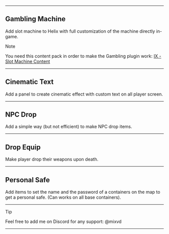 ----

## Gambling Machine

Add slot machine to Helix with full customization of the machine directly in-game.

> [!NOTE]
> You need this content pack in order to make the Gambling plugin work:
> [IX - Slot Machine Content](https://steamcommunity.com/sharedfiles/filedetails/?id=3140925328)

----

## Cinematic Text

Add a panel to create cinematic effect with custom text on all player screen.

----

## NPC Drop

Add a simple way (but not efficient) to make NPC drop items.

----

## Drop Equip

Make player drop their weapons upon death.

----

## Personal Safe

Add items to set the name and the password of a containers on the map to get a personal safe. (Can works on all base containers).

-----

> [!TIP]
> Feel free to add me on Discord for any support:
> @mixvd

-----
